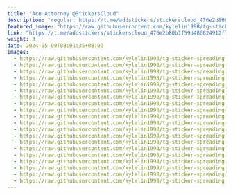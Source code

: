 ```yaml
---
title: "Ace Attorney @StickersCloud"
description: "regular: https://t.me/addstickers/stickerscloud_476e2b80b1f59d480824912f7_212_by_StickersCloud_Bot"
featured_image: "https://raw.githubusercontent.com/kylelin1998/tg-sticker-spreading-worldwide-images/main/img/555b3da2-a829-481f-9953-fe0fea473da9.jpg"
link: "https://t.me/addstickers/stickerscloud_476e2b80b1f59d480824912f7_212_by_StickersCloud_Bot"
weight: 3
date: 2024-05-09T08:01:35+08:00
images:
  - https://raw.githubusercontent.com/kylelin1998/tg-sticker-spreading-worldwide-images/main/img/555b3da2-a829-481f-9953-fe0fea473da9.jpg
  - https://raw.githubusercontent.com/kylelin1998/tg-sticker-spreading-worldwide-images/main/img/b37f180b-3bca-49bf-b5cb-0e2074c1dee7.jpg
  - https://raw.githubusercontent.com/kylelin1998/tg-sticker-spreading-worldwide-images/main/img/425b86ac-8b5b-4499-a8a7-02fa383a0fa9.jpg
  - https://raw.githubusercontent.com/kylelin1998/tg-sticker-spreading-worldwide-images/main/img/d72d68ac-dcba-45b7-9372-0733a47bce6a.jpg
  - https://raw.githubusercontent.com/kylelin1998/tg-sticker-spreading-worldwide-images/main/img/6a566b05-f080-4c61-a59e-51c6f8c0627c.jpg
  - https://raw.githubusercontent.com/kylelin1998/tg-sticker-spreading-worldwide-images/main/img/d41e75c7-3032-4148-b90b-ff0f788dee01.jpg
  - https://raw.githubusercontent.com/kylelin1998/tg-sticker-spreading-worldwide-images/main/img/0619d4cb-fe5b-4fc5-a502-ebe8c00d37ce.jpg
  - https://raw.githubusercontent.com/kylelin1998/tg-sticker-spreading-worldwide-images/main/img/741aeff7-c50a-4581-af55-a72744f164e8.jpg
  - https://raw.githubusercontent.com/kylelin1998/tg-sticker-spreading-worldwide-images/main/img/fde19dc7-599d-47c8-9655-73940f1e2e73.jpg
  - https://raw.githubusercontent.com/kylelin1998/tg-sticker-spreading-worldwide-images/main/img/4179d3a4-6df0-4b82-8b28-4061be27a192.jpg
  - https://raw.githubusercontent.com/kylelin1998/tg-sticker-spreading-worldwide-images/main/img/cb37c55c-22ba-4f8b-9c1f-39b725bc1bd4.jpg
  - https://raw.githubusercontent.com/kylelin1998/tg-sticker-spreading-worldwide-images/main/img/e4aaad4b-3278-404f-9f7c-f97ba218db5a.jpg
  - https://raw.githubusercontent.com/kylelin1998/tg-sticker-spreading-worldwide-images/main/img/0bd0dd1c-790a-4a32-9e7e-c92b459b322d.jpg
  - https://raw.githubusercontent.com/kylelin1998/tg-sticker-spreading-worldwide-images/main/img/855e71e5-ea49-4823-a545-acf72e35f011.jpg
  - https://raw.githubusercontent.com/kylelin1998/tg-sticker-spreading-worldwide-images/main/img/6e2e7390-6c92-4c63-a67f-bf8aaa776b48.jpg
  - https://raw.githubusercontent.com/kylelin1998/tg-sticker-spreading-worldwide-images/main/img/73b18f9a-4fcc-4696-9bb1-3ce63a9f19ae.jpg
  - https://raw.githubusercontent.com/kylelin1998/tg-sticker-spreading-worldwide-images/main/img/37161292-e46d-402c-8370-a7367f67bb0a.jpg
  - https://raw.githubusercontent.com/kylelin1998/tg-sticker-spreading-worldwide-images/main/img/df9f0209-9457-4e5e-b07d-c5efa9644dff.jpg
  - https://raw.githubusercontent.com/kylelin1998/tg-sticker-spreading-worldwide-images/main/img/c37ecaad-a913-41ee-9231-4ae90dac1f17.jpg
  - https://raw.githubusercontent.com/kylelin1998/tg-sticker-spreading-worldwide-images/main/img/743d3212-129d-4e58-8c4b-03259f2dccf8.jpg
---
```


